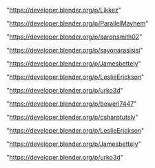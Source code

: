 "https://developer.blender.org/p/Likkez"

"https://developer.blender.org/p/ParallelMayhem"

"https://developer.blender.org/p/aaronsmith02"

"https://developer.blender.org/p/sayonarasisisi"

"https://developer.blender.org/p/Jamesbettely"

"https://developer.blender.org/p/LeslieErickson"

"https://developer.blender.org/p/urko3d"

 
"https://developer.blender.org/p/boweri7447"


"https://developer.blender.org/p/csharptutslv"


"https://developer.blender.org/p/LeslieErickson"


"https://developer.blender.org/p/Jamesbettely"


"https://developer.blender.org/p/urko3d"


 
